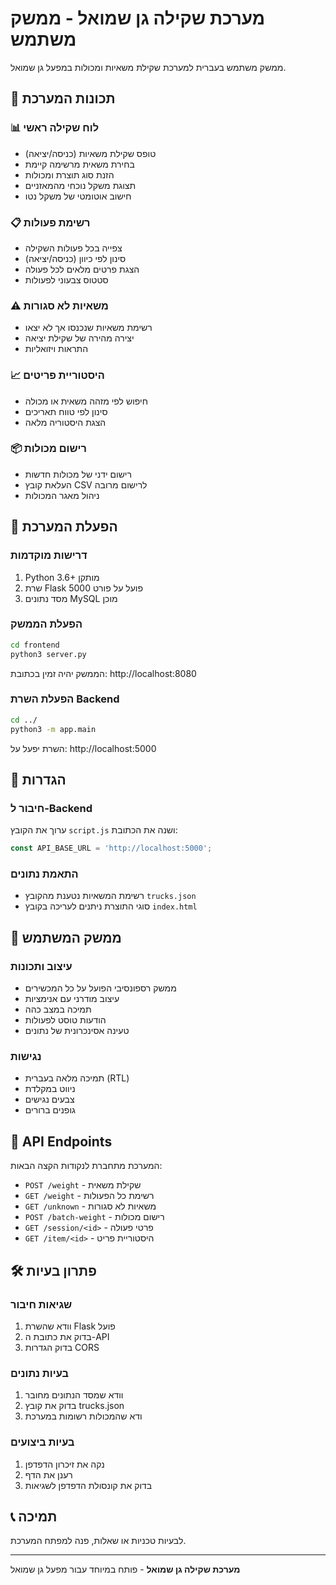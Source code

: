 # מערכת שקילה גן שמואל - ממשק משתמש

ממשק משתמש בעברית למערכת שקילת משאיות ומכולות במפעל גן שמואל.

## 🎯 תכונות המערכת

### 📊 לוח שקילה ראשי
- טופס שקילת משאיות (כניסה/יציאה)
- בחירת משאית מרשימה קיימת
- הזנת סוג תוצרת ומכולות
- תצוגת משקל נוכחי מהמאזניים
- חישוב אוטומטי של משקל נטו

### 📋 רשימת פעולות
- צפייה בכל פעולות השקילה
- סינון לפי כיוון (כניסה/יציאה)
- הצגת פרטים מלאים לכל פעולה
- סטטוס צבעוני לפעולות

### ⚠️ משאיות לא סגורות
- רשימת משאיות שנכנסו אך לא יצאו
- יצירה מהירה של שקילת יציאה
- התראות ויזואליות

### 📈 היסטוריית פריטים
- חיפוש לפי מזהה משאית או מכולה
- סינון לפי טווח תאריכים
- הצגת היסטוריה מלאה

### 📦 רישום מכולות
- רישום ידני של מכולות חדשות
- העלאת קובץ CSV לרישום מרובה
- ניהול מאגר המכולות

## 🚀 הפעלת המערכת

### דרישות מוקדמות
1. Python 3.6+ מותקן
2. שרת Flask פועל על פורט 5000
3. מסד נתונים MySQL מוכן

### הפעלת הממשק
```bash
cd frontend
python3 server.py
```

הממשק יהיה זמין בכתובת: http://localhost:8080

### הפעלת השרת Backend
```bash
cd ../
python3 -m app.main
```

השרת יפעל על: http://localhost:5000

## 🔧 הגדרות

### חיבור ל-Backend
ערוך את הקובץ `script.js` ושנה את הכתובת:
```javascript
const API_BASE_URL = 'http://localhost:5000';
```

### התאמת נתונים
- רשימת המשאיות נטענת מהקובץ `trucks.json`
- סוגי התוצרת ניתנים לעריכה בקובץ `index.html`

## 📱 ממשק המשתמש

### עיצוב ותכונות
- ממשק רספונסיבי הפועל על כל המכשירים
- עיצוב מודרני עם אנימציות
- תמיכה במצב כהה
- הודעות טוסט לפעולות
- טעינה אסינכרונית של נתונים

### נגישות
- תמיכה מלאה בעברית (RTL)
- ניווט במקלדת
- צבעים נגישים
- גופנים ברורים

## 🔌 API Endpoints

המערכת מתחברת לנקודות הקצה הבאות:

- `POST /weight` - שקילת משאית
- `GET /weight` - רשימת כל הפעולות
- `GET /unknown` - משאיות לא סגורות
- `POST /batch-weight` - רישום מכולות
- `GET /session/<id>` - פרטי פעולה
- `GET /item/<id>` - היסטוריית פריט

## 🛠️ פתרון בעיות

### שגיאות חיבור
1. וודא שהשרת Flask פועל
2. בדוק את כתובת ה-API
3. בדוק הגדרות CORS

### בעיות נתונים
1. וודא שמסד הנתונים מחובר
2. בדוק את קובץ trucks.json
3. ודא שהמכולות רשומות במערכת

### בעיות ביצועים
1. נקה את זיכרון הדפדפן
2. רענן את הדף
3. בדוק את קונסולת הדפדפן לשגיאות

## 📞 תמיכה

לבעיות טכניות או שאלות, פנה למפתח המערכת.

---

**מערכת שקילה גן שמואל** - פותח במיוחד עבור מפעל גן שמואל
